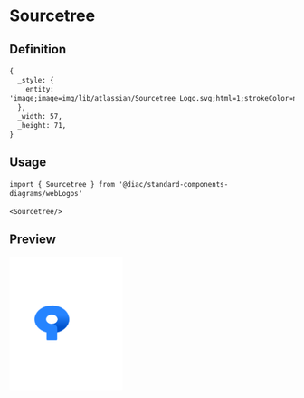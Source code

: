 # Sourcetree

## Definition

```
{
  _style: { 
    entity: 'image;image=img/lib/atlassian/Sourcetree_Logo.svg;html=1;strokeColor=none;',
  },
  _width: 57,
  _height: 71,
}
```

## Usage

```
import { Sourcetree } from '@diac/standard-components-diagrams/webLogos'

<Sourcetree/>
```

## Preview

<img src="./sourcetree.png" width="200"/>
